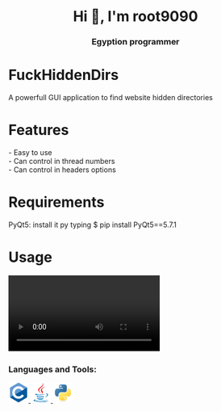 <h1 align="center">Hi 👋, I'm root9090</h1>
<h3 align="center">Egyption programmer</h3>
<h1 align=

<h1 "left">FuckHiddenDirs</h1>
A powerfull GUI application to find website hidden directories
<h1 align="left">Features</h1>
- Easy to use<br>
- Can control in thread numbers<br>
- Can control in headers options<br>

<h1 align="left">Requirements</h1>
PyQt5: install it py typing $ pip install PyQt5==5.7.1

<h1 align="left">Usage</h1>

<video src="https://github.com/mhroot/fuckHiddenDirs/assets/74712807/4d535381-c290-4720-90fb-5c141746c184"></video>

<p align="left">
</p>

<h3 align="left">Languages and Tools:</h3>
<p align="left"> <a href="https://www.cprogramming.com/" target="_blank" rel="noreferrer"> <img src="https://raw.githubusercontent.com/devicons/devicon/master/icons/c/c-original.svg" alt="c" width="40" height="40"/> </a> <a href="https://www.java.com" target="_blank" rel="noreferrer"> <img src="https://raw.githubusercontent.com/devicons/devicon/master/icons/java/java-original.svg" alt="java" width="40" height="40"/> </a> <a href="https://www.python.org" target="_blank" rel="noreferrer"> <img src="https://raw.githubusercontent.com/devicons/devicon/master/icons/python/python-original.svg" alt="python" width="40" height="40"/> </a> </p>

